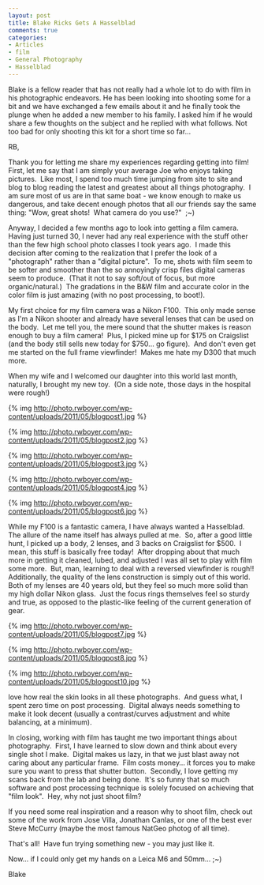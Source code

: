 ```yaml
---
layout: post
title: Blake Ricks Gets A Hasselblad
comments: true
categories:
- Articles
- film
- General Photography
- Hasselblad
---
```

Blake is a fellow reader that has not really had a whole lot to do with film in his photographic endeavors. He has been looking into shooting some for a bit and we have exchanged a few emails about it and he finally took the plunge when he added a new member to his family. I asked him if he would share a few thoughts on the subject and he replied with what follows. Not too bad for only shooting this kit for a short time so far...

RB,

Thank you for letting me share my experiences regarding getting into film!  First, let me say that I am simply your average Joe who enjoys taking pictures.  Like most, I spend too much time jumping from site to site and blog to blog reading the latest and greatest about all things photography.  I am sure most of us are in that same boat - we know enough to make us dangerous, and take decent enough photos that all our friends say the same thing: "Wow, great shots!  What camera do you use?"  ;~)

Anyway, I decided a few months ago to look into getting a film camera.  Having just turned 30, I never had any real experience with the stuff other than the few high school photo classes I took years ago.  I made this decision after coming to the realization that I prefer the look of a "photograph" rather than a "digital picture".  To me, shots with film seem to be softer and smoother than the so annoyingly crisp files digital cameras seem to produce.  (That it not to say soft/out of focus, but more organic/natural.)  The gradations in the B&amp;W film and accurate color in the color film is just amazing (with no post processing, to boot!).

My first choice for my film camera was a Nikon F100.  This only made sense as I'm a Nikon shooter and already have several lenses that can be used on the body.  Let me tell you, the mere sound that the shutter makes is reason enough to buy a film camera!  Plus, I picked mine up for $175 on Craigslist (and the body still sells new today for $750… go figure).  And don't even get me started on the full frame viewfinder!  Makes me hate my D300 that much more.

When my wife and I welcomed our daughter into this world last month, naturally, I brought my new toy.  (On a side note, those days in the hospital were rough!)

{% img http://photo.rwboyer.com/wp-content/uploads/2011/05/blogpost1.jpg %}

{% img http://photo.rwboyer.com/wp-content/uploads/2011/05/blogpost2.jpg %}

{% img http://photo.rwboyer.com/wp-content/uploads/2011/05/blogpost3.jpg %}

{% img http://photo.rwboyer.com/wp-content/uploads/2011/05/blogpost4.jpg %}

{% img http://photo.rwboyer.com/wp-content/uploads/2011/05/blogpost6.jpg %}

While my F100 is a fantastic camera, I have always wanted a Hasselblad.  The allure of the name itself has always pulled at me.  So, after a good little hunt, I picked up a body, 2 lenses, and 3 backs on Craigslist for $500.  I mean, this stuff is basically free today!  After dropping about that much more in getting it cleaned, lubed, and adjusted I was all set to play with film some more.  But, man, learning to deal with a reversed viewfinder is rough!!  Additionally, the quality of the lens construction is simply out of this world.  Both of my lenses are 40 years old, but they feel so much more solid than my high dollar Nikon glass.  Just the focus rings themselves feel so sturdy and true, as opposed to the plastic-like feeling of the current generation of gear.

{% img http://photo.rwboyer.com/wp-content/uploads/2011/05/blogpost7.jpg %}

{% img http://photo.rwboyer.com/wp-content/uploads/2011/05/blogpost8.jpg %}

{% img http://photo.rwboyer.com/wp-content/uploads/2011/05/blogpost10.jpg %}

love how real the skin looks in all these photographs.  And guess what, I spent zero time on post processing.  Digital always needs something to make it look decent (usually a contrast/curves adjustment and white balancing, at a minimum).

In closing, working with film has taught me two important things about photography.  First, I have learned to slow down and think about every single shot I make.  Digital makes us lazy, in that we just blast away not caring about any particular frame.  Film costs money… it forces you to make sure you want to press that shutter button.  Secondly, I love getting my scans back from the lab and being done.  It's so funny that so much software and post processing technique is solely focused on achieving that "film look".  Hey, why not just shoot film?

If you need some real inspiration and a reason why to shoot film, check out some of the work from Jose Villa, Jonathan Canlas, or one of the best ever Steve McCurry (maybe the most famous NatGeo photog of all time).

That's all!  Have fun trying something new - you may just like it.

Now… if I could only get my hands on a Leica M6 and 50mm… ;~)

Blake